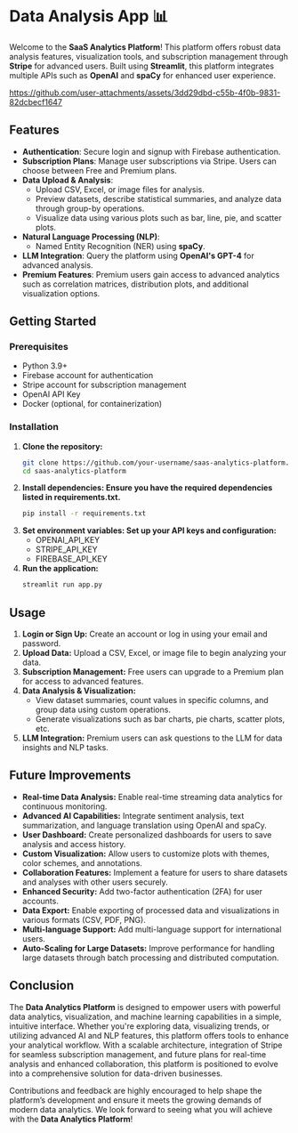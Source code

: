 # Data Analysis App 📊



Welcome to the **SaaS Analytics Platform**! This platform offers robust data analysis features, visualization tools, and subscription management through **Stripe** for advanced users. Built using **Streamlit**, this platform integrates multiple APIs such as **OpenAI** and **spaCy** for enhanced user experience. 


https://github.com/user-attachments/assets/3dd29dbd-c55b-4f0b-9831-82dcbecf1647


## Features

- **Authentication**: Secure login and signup with Firebase authentication.
- **Subscription Plans**: Manage user subscriptions via Stripe. Users can choose between Free and Premium plans.
- **Data Upload & Analysis**: 
  - Upload CSV, Excel, or image files for analysis.
  - Preview datasets, describe statistical summaries, and analyze data through group-by operations.
  - Visualize data using various plots such as bar, line, pie, and scatter plots.
- **Natural Language Processing (NLP)**: 
  - Named Entity Recognition (NER) using **spaCy**.
- **LLM Integration**: Query the platform using **OpenAI's GPT-4** for advanced analysis.
- **Premium Features**: Premium users gain access to advanced analytics such as correlation matrices, distribution plots, and additional visualization options.

## Getting Started

### Prerequisites

- Python 3.9+
- Firebase account for authentication
- Stripe account for subscription management
- OpenAI API Key
- Docker (optional, for containerization)

### Installation

1. **Clone the repository:**
   ```bash
   git clone https://github.com/your-username/saas-analytics-platform.git
   cd saas-analytics-platform
2. **Install dependencies: Ensure you have the required dependencies listed in requirements.txt.**
   ```bash
   pip install -r requirements.txt
3. **Set environment variables: Set up your API keys and configuration:**
    * OPENAI_API_KEY
    * STRIPE_API_KEY
    * FIREBASE_API_KEY
4. **Run the application:**
   ```bash
   streamlit run app.py

## Usage
1. **Login or Sign Up:** Create an account or log in using your email and password.
2. **Upload Data:** Upload a CSV, Excel, or image file to begin analyzing your data.
3. **Subscription Management:** Free users can upgrade to a Premium plan for access to advanced features.
4. **Data Analysis & Visualization:**
   * View dataset summaries, count values in specific columns, and group data using custom operations.
   * Generate visualizations such as bar charts, pie charts, scatter plots, etc.
5. **LLM Integration:** Premium users can ask questions to the LLM for data insights and NLP tasks.

## Future Improvements
* **Real-time Data Analysis:** Enable real-time streaming data analytics for continuous monitoring.
* **Advanced AI Capabilities:** Integrate sentiment analysis, text summarization, and language translation using OpenAI and spaCy.
* **User Dashboard:** Create personalized dashboards for users to save analysis and access history.
* **Custom Visualization:** Allow users to customize plots with themes, color schemes, and annotations.
* **Collaboration Features:** Implement a feature for users to share datasets and analyses with other users securely.
* **Enhanced Security:** Add two-factor authentication (2FA) for user accounts.
* **Data Export:** Enable exporting of processed data and visualizations in various formats (CSV, PDF, PNG).
* **Multi-language Support:** Add multi-language support for international users.
* **Auto-Scaling for Large Datasets:** Improve performance for handling large datasets through batch processing and distributed computation.

## Conclusion

The **Data Analytics Platform** is designed to empower users with powerful data analytics, visualization, and machine learning capabilities in a simple, intuitive interface. Whether you're exploring data, visualizing trends, or utilizing advanced AI and NLP features, this platform offers tools to enhance your analytical workflow. With a scalable architecture, integration of Stripe for seamless subscription management, and future plans for real-time analysis and enhanced collaboration, this platform is positioned to evolve into a comprehensive solution for data-driven businesses.

Contributions and feedback are highly encouraged to help shape the platform’s development and ensure it meets the growing demands of modern data analytics. We look forward to seeing what you will achieve with the **Data Analytics Platform**!
